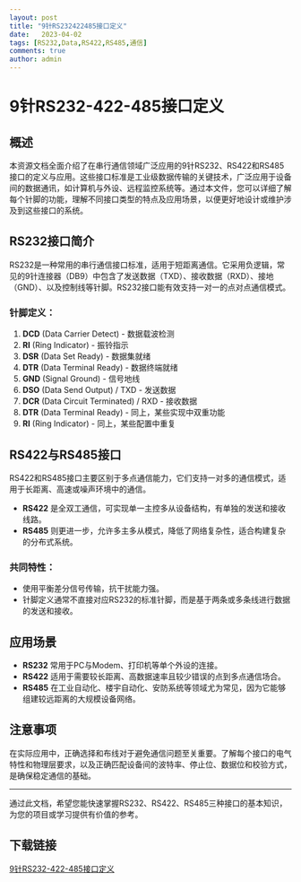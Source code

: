 ```yaml
---
layout: post
title: "9针RS232422485接口定义"
date:   2023-04-02
tags: [RS232,Data,RS422,RS485,通信]
comments: true
author: admin
---
```

# 9针RS232-422-485接口定义

## 概述
本资源文档全面介绍了在串行通信领域广泛应用的9针RS232、RS422和RS485接口的定义与应用。这些接口标准是工业级数据传输的关键技术，广泛应用于设备间的数据通讯，如计算机与外设、远程监控系统等。通过本文件，您可以详细了解每个针脚的功能，理解不同接口类型的特点及应用场景，以便更好地设计或维护涉及到这些接口的系统。

## RS232接口简介
RS232是一种常用的串行通信接口标准，适用于短距离通信。它采用负逻辑，常见的9针连接器（DB9）中包含了发送数据（TXD）、接收数据（RXD）、接地（GND）、以及控制线等针脚。RS232接口能有效支持一对一的点对点通信模式。

### 针脚定义：
1. **DCD** (Data Carrier Detect) - 数据载波检测
2. **RI** (Ring Indicator) - 振铃指示
3. **DSR** (Data Set Ready) - 数据集就绪
4. **DTR** (Data Terminal Ready) - 数据终端就绪
5. **GND** (Signal Ground) - 信号地线
6. **DSO** (Data Send Output) / TXD - 发送数据
7. **DCR** (Data Circuit Terminated) / RXD - 接收数据
8. **DTR** (Data Terminal Ready) - 同上，某些实现中双重功能
9. **RI** (Ring Indicator) - 同上，某些配置中重复

## RS422与RS485接口
RS422和RS485接口主要区别于多点通信能力，它们支持一对多的通信模式，适用于长距离、高速或噪声环境中的通信。
- **RS422** 是全双工通信，可实现单一主控多从设备结构，有单独的发送和接收线路。
- **RS485** 则更进一步，允许多主多从模式，降低了网络复杂性，适合构建复杂的分布式系统。

### 共同特性：
- 使用平衡差分信号传输，抗干扰能力强。
- 针脚定义通常不直接对应RS232的标准针脚，而是基于两条或多条线进行数据的发送和接收。

## 应用场景
- **RS232** 常用于PC与Modem、打印机等单个外设的连接。
- **RS422** 适用于需要较长距离、高数据速率且较少错误的点到多点通信场合。
- **RS485** 在工业自动化、楼宇自动化、安防系统等领域尤为常见，因为它能够组建较远距离的大规模设备网络。

## 注意事项
在实际应用中，正确选择和布线对于避免通信问题至关重要。了解每个接口的电气特性和物理层要求，以及正确匹配设备间的波特率、停止位、数据位和校验方式，是确保稳定通信的基础。

---

通过此文档，希望您能快速掌握RS232、RS422、RS485三种接口的基本知识，为您的项目或学习提供有价值的参考。

## 下载链接

[9针RS232-422-485接口定义](https://pan.quark.cn/s/230c50f12e37)